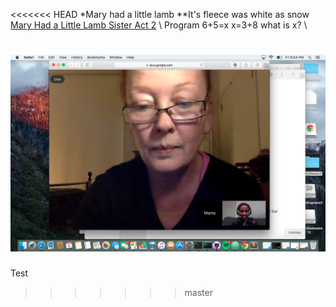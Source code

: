<<<<<<< HEAD
*Mary had a little lamb
**It's fleece was white as snow
[Mary Had a Little Lamb Sister Act 2](https://www.youtube.com/watch?v=E4BYaRcYntQ)
\\
Program
6+5=x
x=3+8
what is x?
\\

![GPS PhotoShoot](GPS_PhotoShoot.png)
=======
Test
>>>>>>> master
